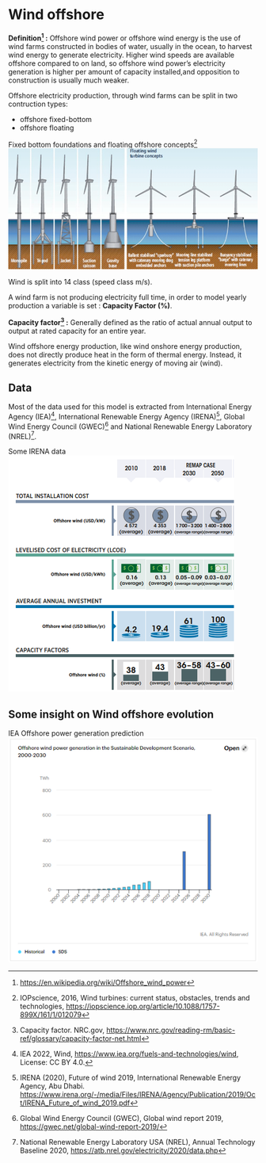 # Wind offshore

**Definition[^1] :**
Offshore wind power or offshore wind energy is the use of wind farms constructed in bodies of water, usually in the ocean, to harvest wind energy to generate electricity. Higher wind speeds are available offshore compared to on land, so offshore wind power’s electricity generation is higher per amount of capacity installed,and opposition to construction is usually much weaker.

Offshore electricity production, through wind farms can be split in two contruction types:
- offshore fixed-bottom
- offshore floating

Fixed bottom foundations and floating offshore concepts[^2]
![](Fixed-bottom-foundations-and-floating-offshore-concepts-9.png) 
  
Wind is split into 14 class (speed class m/s).

A wind farm is not producing electricity full time, in order to model yearly production a variable is set : **Capacity Factor (%)**.

**Capacity factor[^3] :** Generally defined as the ratio of actual annual output to output at rated capacity for an entire year.  

Wind offshore energy production, like wind onshore energy production, does not directly produce heat in the form of thermal energy. Instead, it generates electricity from the kinetic energy of moving air (wind). 
## Data     
Most of the data used for this model is extracted from International Energy Agency (IEA)[^4], 
International Renewable Energy Agency (IRENA)[^5], Global Wind Energy Council (GWEC)[^6] and National Renewable Energy Laboratory (NREL)[^7]. 

Some IRENA data
![](irena-offshore.png) 
## Some insight on Wind offshore evolution
IEA Offshore power generation prediction
![](IEA-offshore-prediction.PNG) 

[^1]: https://en.wikipedia.org/wiki/Offshore_wind_power
[^2]: IOPscience, 2016,  Wind turbines: current status, obstacles, trends and technologies, https://iopscience.iop.org/article/10.1088/1757-899X/161/1/012079
[^3]: Capacity factor. NRC.gov, https://www.nrc.gov/reading-rm/basic-ref/glossary/capacity-factor-net.html
[^4]: IEA 2022, Wind, https://www.iea.org/fuels-and-technologies/wind, License: CC BY 4.0.
[^5]: IRENA (2020), Future of wind 2019, International Renewable Energy Agency, Abu Dhabi. https://www.irena.org/-/media/Files/IRENA/Agency/Publication/2019/Oct/IRENA_Future_of_wind_2019.pdf
[^6]: Global Wind Energy Council (GWEC), Global wind report 2019, https://gwec.net/global-wind-report-2019/
[^7]: National Renewable Energy Laboratory USA (NREL), Annual Technology Baseline 2020, https://atb.nrel.gov/electricity/2020/data.php